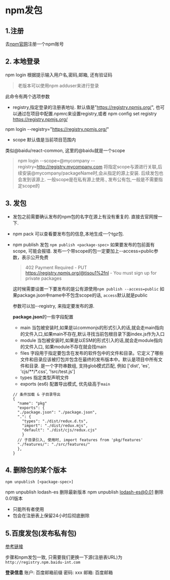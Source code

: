# npm发包

## 1.注册

去[npm官网](https://www.npmjs.com/signup)注册一个npm账号

## 2. 本地登录

npm login 根据提示输入用户名,密码,邮箱, 还有验证码

> 老版本可以使用npm adduser来进行登录

此命令有两个选项参数

- registry,指定登录的注册表地址. 默认值是"https://registry.npmjs.org/", 也可以通过在项目中配置.npmrc来设置registry,或者 npm config set registry https://registry.npmjs.org/

npm login --registry="https://registry.npmjs.org/"

- scope 默认值是当前项目范围内

类似@baidu/react-common, 这里的@baidu就是一个scope

> npm login --scope=@mycompany --registry=http://registry.mycompany.com 将指定scope与源进行关联,后续安装@mycompany/packageName时,会从指定的源上安装. 后续发包也会发到该源上.  一般scope是在私有源上使用., 发布公有包,一般是不需要指定scope的

## 3. 发包

- 发包之前需要确认发布的npm包的名字在源上有没有重复的. 直接去官网搜一下.
- npm pack 可以查看要发布包的信息,本地生成一个tgz包.
- npm publish 发包 `npm publish <package-spec>`
  如果要发布的包前面有scope, 可能会报错. 发布一个带scope的包一定要加上--access=public参数，表示公开免费
  > 402 Payment Required - PUT https://registry.npmjs.org/@tisou1%2fnl - You must sign up for private packages
  
  这时候需要设置一下要发布的是公有源使用`npm publish --access=public`
  如果package.json中name中不包含scope的话, `access`默认就是public

  参数可以加--registry, 来指定要发布的源.

  **package.json**的一些字段配置

  - main 当包被安装时,如果是以commonjs的形式引入的话,就会走main指向的文件入口,如果main不存在,默认寻找当前包根目录下面index.js作为入口
  - module 当包被安装时,如果是以ESM的形式引入的话,就会走module指向的文件入口, 如果module不存在就会找main
  - files 字段用于指定要包含在发布的软件包中的文件和目录。它定义了哪些文件和目录应该被打包并包含在最终的发布版本中。默认是项目中所有文件和目录. 是一个字符串数组, 支持glob模式匹配, 例如 ['dist', 'es', 'cjs/**/*.css', '!src/test.js']
  - types 指定类型声明文件
  - exports (es6) 配置导出模式, 优先级高于`main`
  
  ```
  // 条件加载 & 子目录导出
  {
    "name": "pkg"
    "exports": {
    "./package.json": "./package.json",
    ".": {
      "types": "./dist/redux.d.ts",
      "import": "./dist/redux.mjs",
      "default": "./dist/cjs/redux.cjs"
      }
    // 子目录引入, 使用时, import features from 'pkg/features'
    "./features/": "./src/features/"
    },
  }
  ```


## 4. 删除包的某个版本

`npm unpublish [<package-spec>]`

npm unpublish lodash-es 删除最新版本
npm unpublish lodash-es@0.01 删除0.01版本

- 只能所有者使用
- 包会在注册表上保留24小时后彻底删除

## 5.百度发包(发布私有包)

[参考链接](http://fe.baidu-int.com/npm/usage)

步骤和npm发包一致, 只需要我们更换一下源(注册表URL)为`http://registry.npm.baidu-int.com`

**登录信息**
账户: 百度邮箱前缀
密码: xxx
邮箱: 百度邮箱